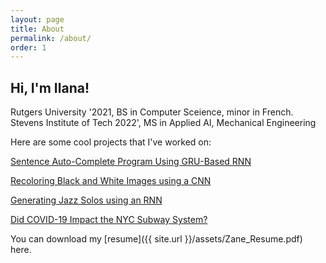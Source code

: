 ```yaml
---
layout: page
title: About
permalink: /about/
order: 1
---
```


<h2> Hi, I'm Ilana! </h2> 

<i class="fa fa-graduation-cap"></i> Rutgers University '2021, BS in Computer Sceience, minor in French. <br>
<i class="fa fa-graduation-cap"></i> Stevens Institute of Tech 2022', MS in Applied AI, Mechanical Engineering 

Here are some cool projects that I've worked on:<br>

<i class="fa fa-code"></i> <a href="https://github.com/ilanazane/Sentence-Autocompletion-with-GRU" target = "_blank" >Sentence Auto-Complete Program Using GRU-Based RNN  </a> 

<i class="fa fa-code"></i> <a href="https://github.com/ilanazane/CNN-Image-Recoloration" target = "_blank" >Recoloring Black and White Images using a CNN</a> 

<i class="fa fa-code"></i> <a href="https://github.com/ilanazane/Jazz-Solo-Generation-Using-RNN" target = "_blank" >Generating Jazz Solos using an RNN</a> 

<i class="fa fa-code"></i> <a href="https://github.com/ilanazane/Covid-19-and-Subway-System" target = "_blank" >Did COVID-19 Impact the NYC Subway System?</a> 

<i class="fa fa-download"></i>You can download my [resume]({{ site.url }}/assets/Zane_Resume.pdf) here.




[comment]: <> (<center><object data="/assets/Zane_Resume.pdf" width="1000" height="1000" type='application/pdf'></object></center>)

 


